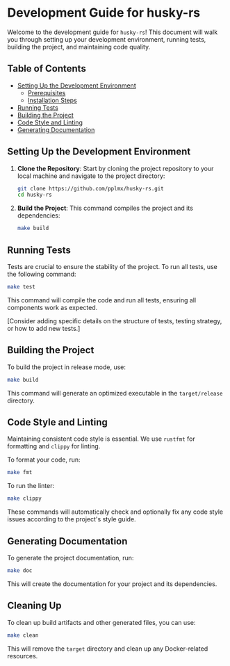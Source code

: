 # Development Guide for husky-rs

Welcome to the development guide for `husky-rs`!
This document will walk you through setting up your development environment, running tests, building the project, and maintaining code quality.

## Table of Contents

- [Setting Up the Development Environment](#setting-up-the-development-environment)
    - [Prerequisites](#prerequisites)
    - [Installation Steps](#installation-steps)
- [Running Tests](#running-tests)
- [Building the Project](#building-the-project)
- [Code Style and Linting](#code-style-and-linting)
- [Generating Documentation](#generating-documentation)

## Setting Up the Development Environment

1. **Clone the Repository**: Start by cloning the project repository to your local machine and navigate to the project directory:

    ```bash
    git clone https://github.com/pplmx/husky-rs.git
    cd husky-rs
    ```

2. **Build the Project**: This command compiles the project and its dependencies:

    ```bash
    make build
    ```

## Running Tests

Tests are crucial to ensure the stability of the project. To run all tests, use the following command:

```bash
make test
```

This command will compile the code and run all tests, ensuring all components work as expected.

[Consider adding specific details on the structure of tests, testing strategy, or how to add new tests.]

## Building the Project

To build the project in release mode, use:

```bash
make build
```

This command will generate an optimized executable in the `target/release` directory.

## Code Style and Linting

Maintaining consistent code style is essential. We use `rustfmt` for formatting and `clippy` for linting.

To format your code, run:

```bash
make fmt
```

To run the linter:

```bash
make clippy
```

These commands will automatically check and optionally fix any code style issues according to the project's style guide.

## Generating Documentation

To generate the project documentation, run:

```bash
make doc
```

This will create the documentation for your project and its dependencies.

## Cleaning Up

To clean up build artifacts and other generated files, you can use:

```bash
make clean
```

This will remove the `target` directory and clean up any Docker-related resources.
